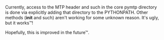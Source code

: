 Currently, access to the MTP header and such in the core pymtp directory is done via explicitly adding that directory to the PYTHONPATH. Other methods (__init__ and such) aren't working for some unknown reason. It's ugly, but it works™!

Hopefully, this is improved in the future™.